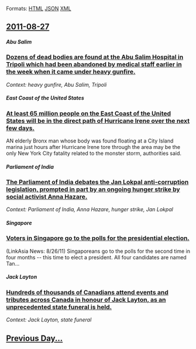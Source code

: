 
Formats: [HTML](2011/08/27/index.html)  [JSON](2011/08/27/index.json)  [XML](2011/08/27/index.xml)  

## [2011-08-27](/news/2011/08/27/index.md)

##### Abu Salim
### [Dozens of dead bodies are found at the Abu Salim Hospital in Tripoli which had been abandoned by medical staff earlier in the week when it came under heavy gunfire. ](/news/2011/08/27/dozens-of-dead-bodies-are-found-at-the-abu-salim-hospital-in-tripoli-which-had-been-abandoned-by-medical-staff-earlier-in-the-week-when-it-c.md)
_Context: heavy gunfire, Abu Salim, Tripoli_

##### East Coast of the United States
### [At least 65 million people on the East Coast of the United States will be in the direct path of Hurricane Irene over the next few days. ](/news/2011/08/27/at-least-65-million-people-on-the-east-coast-of-the-united-states-will-be-in-the-direct-path-of-hurricane-irene-over-the-next-few-days.md)
AN elderly Bronx man whose body was found floating at a City Island marina just hours after Hurricane Irene tore through the area may be the only New York City fatality related to the monster storm, authorities said.

##### Parliament of India
### [The Parliament of India debates the Jan Lokpal anti-corruption legislation, prompted in part by an ongoing hunger strike by social activist Anna Hazare. ](/news/2011/08/27/the-parliament-of-india-debates-the-jan-lokpal-anti-corruption-legislation-prompted-in-part-by-an-ongoing-hunger-strike-by-social-activist.md)
_Context: Parliament of India, Anna Hazare, hunger strike, Jan Lokpal_

##### Singapore
### [Voters in Singapore go to the polls for the presidential election. ](/news/2011/08/27/voters-in-singapore-go-to-the-polls-for-the-presidential-election.md)
(LinkAsia News: 8/26/11) Singaporeans go to the polls for the second time in four months -- this time to elect a president. All four candidates are named Tan...

##### Jack Layton
### [Hundreds of thousands of Canadians attend events and tributes across Canada in honour of Jack Layton, as an unprecedented state funeral is held. ](/news/2011/08/27/hundreds-of-thousands-of-canadians-attend-events-and-tributes-across-canada-in-honour-of-jack-layton-as-an-unprecedented-state-funeral-is-h.md)
_Context: Jack Layton, state funeral_

## [Previous Day...](/news/2011/08/26/index.md)

